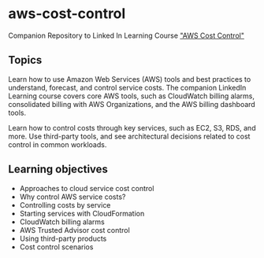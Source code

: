 # aws-cost-control
Companion Repository to Linked In Learning Course ["AWS Cost Control"](https://www.linkedin.com/learning/amazon-web-services-controlling-cost)

## Topics

Learn how to use Amazon Web Services (AWS) tools and best practices to understand, forecast, and control service costs. The companion LinkedIn Learning course covers core AWS tools, such as CloudWatch billing alarms, consolidated billing with AWS Organizations, and the AWS billing dashboard tools.   

Learn how to control costs through key services, such as EC2, S3, RDS, and more. Use third-party tools, and see architectural decisions related to cost control in common workloads.

## Learning objectives

- Approaches to cloud service cost control
- Why control AWS service costs?
- Controlling costs by service
- Starting services with CloudFormation
- CloudWatch billing alarms
- AWS Trusted Advisor cost control
- Using third-party products
- Cost control scenarios
